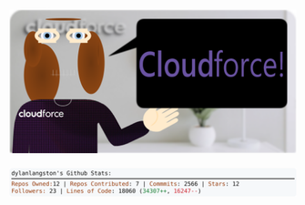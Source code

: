 <!-- 
Version 2.0.158
Built Fri Nov 29 2024 05:06:06 GMT+0000 (Coordinated Universal Time)
-->

<h1 align="center">
  <a href="https://github.com/dylanlangston/dylanlangston/tree/master/src" title="Click to View Source">
    <picture width="100%" alt="Dylan">
      <source media="(prefers-color-scheme: dark)" srcset="dylan-dark.svg?version=2.0.158">
      <img src="dylan-light.svg?version=2.0.158" alt="Dylan">
    </picture>
  </a>
</h1>

<div align="center">
  <picture width="100%" alt="Profile Info and Stats">
    <source media="(prefers-color-scheme: dark)" srcset="stats-dark.svg?version=2.0.158">
    <img src="stats-light.svg?version=2.0.158" alt="Profile Info and Stats">
  </picture>
</div>
